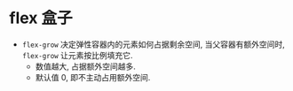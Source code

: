 # flex 盒子

- `flex-grow` 决定弹性容器内的元素如何占据剩余空间, 当父容器有额外空间时, `flex-grow` 让元素按比例填充它.
    - 数值越大, 占据额外空间越多.
    - 默认值 0, 即不主动占用额外空间.
